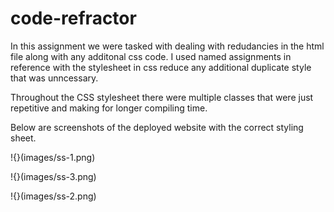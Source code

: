 # code-refractor
In this assignment we were tasked with dealing with redudancies in the html file along with any additonal css code. I used named assignments in reference with the stylesheet in css reduce any additional duplicate style that was unncessary.

Throughout the CSS stylesheet there were multiple classes that were just repetitive and making for longer compiling time.

Below are screenshots of the deployed website with the correct styling sheet.

!{}(images/ss-1.png)


!{}(images/ss-3.png)

!{}(images/ss-2.png)